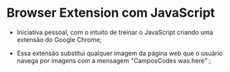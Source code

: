 # Browser Extension com JavaScript

- Iniciativa pessoal, com o intuito de treinar o JavaScript criando uma extensão do Google Chrome;

- Essa extensão substitui qualquer imagem da página web que o usuário navega por imagens com a mensagem "CamposCodes was here" ;
